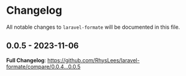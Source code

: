 # Changelog

All notable changes to `laravel-formate` will be documented in this file.

## 0.0.5 - 2023-11-06

**Full Changelog**: https://github.com/RhysLees/laravel-formate/compare/0.0.4...0.0.5
